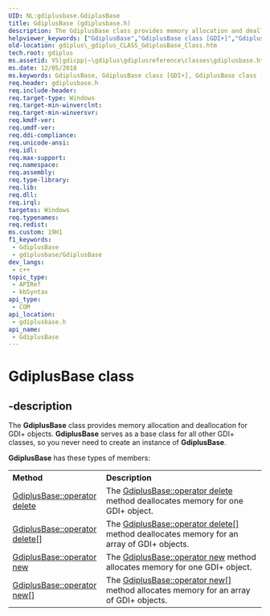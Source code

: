 ```yaml
---
UID: NL:gdiplusbase.GdiplusBase
title: GdiplusBase (gdiplusbase.h)
description: The GdiplusBase class provides memory allocation and deallocation for GDI+ objects. GdiplusBase serves as a base class for all other GDI+ classes, so you never need to create an instance of GdiplusBase.
helpviewer_keywords: ["GdiplusBase","GdiplusBase class [GDI+]","GdiplusBase class [GDI+]","described","_gdiplus_CLASS_GdiplusBase_Class","gdiplus._gdiplus_CLASS_GdiplusBase_Class","gdiplusbase/GdiplusBase"]
old-location: gdiplus\_gdiplus_CLASS_GdiplusBase_Class.htm
tech.root: gdiplus
ms.assetid: VS|gdicpp|~\gdiplus\gdiplusreference\classes\gdiplusbase.htm
ms.date: 12/05/2018
ms.keywords: GdiplusBase, GdiplusBase class [GDI+], GdiplusBase class [GDI+],described, _gdiplus_CLASS_GdiplusBase_Class, gdiplus._gdiplus_CLASS_GdiplusBase_Class, gdiplusbase/GdiplusBase
req.header: gdiplusbase.h
req.include-header: 
req.target-type: Windows
req.target-min-winverclnt: 
req.target-min-winversvr: 
req.kmdf-ver: 
req.umdf-ver: 
req.ddi-compliance: 
req.unicode-ansi: 
req.idl: 
req.max-support: 
req.namespace: 
req.assembly: 
req.type-library: 
req.lib: 
req.dll: 
req.irql: 
targetos: Windows
req.typenames: 
req.redist: 
ms.custom: 19H1
f1_keywords:
 - GdiplusBase
 - gdiplusbase/GdiplusBase
dev_langs:
 - c++
topic_type:
 - APIRef
 - kbSyntax
api_type:
 - COM
api_location:
 - gdiplusbase.h
api_name:
 - GdiplusBase
---
```


# GdiplusBase class


## -description

The <b>GdiplusBase</b> class provides memory allocation and deallocation for GDI+ objects. <b>GdiplusBase</b> serves as a base class for all other GDI+ classes, so you never need to create an instance of <b>GdiplusBase</b>.

<b>GdiplusBase</b> has these types of members:
<table class="members" id="memberListMethods">
<tr>
<th align="left" width="37%">Method</th>
<th align="left" width="63%">Description</th>
</tr>
<tr>
<td align="left" width="37%">
<a href="/windows/desktop/api/gdiplusbase/nf-gdiplusbase-gdiplusbase-operatordelete">GdiplusBase::operator delete</a>
</td>
<td align="left" width="63%">
The <a href="/windows/desktop/api/gdiplusbase/nf-gdiplusbase-gdiplusbase-operatordelete">GdiplusBase::operator delete</a> method deallocates memory for one GDI+ object.

</td>
</tr>
<tr>
<td align="left" width="37%">
<a href="/windows/win32/api/gdiplusbase/nf-gdiplusbase-gdiplusbase-operatordelete_array">GdiplusBase::operator delete[]</a>
</td>
<td align="left" width="63%">
The <a href="/windows/win32/api/gdiplusbase/nf-gdiplusbase-gdiplusbase-operatordelete_array">GdiplusBase::operator delete[]</a>
method deallocates memory for an array of GDI+ objects.
</td>
</tr>
<tr>
<td align="left" width="37%">
<a href="/windows/desktop/api/gdiplusbase/nf-gdiplusbase-gdiplusbase-operatornew">GdiplusBase::operator new</a>
</td>
<td align="left" width="63%">
The <a href="/windows/desktop/api/gdiplusbase/nf-gdiplusbase-gdiplusbase-operatornew">GdiplusBase::operator new</a> method allocates memory for one GDI+ object.

</td>
</tr>
<tr>
<td align="left" width="37%">
<a href="/windows/win32/api/gdiplusbase/nf-gdiplusbase-gdiplusbase-operatornew">GdiplusBase::operator new[]</a>
</td>
<td align="left" width="63%">
The <a href="/windows/win32/api/gdiplusbase/nf-gdiplusbase-gdiplusbase-operatornew">GdiplusBase::operator new[]</a> method allocates memory for an array of GDI+ objects.

</td>
</tr>
</table>
